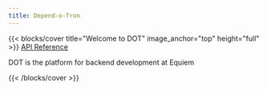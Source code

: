 ```yaml
---
title: Depend-o-Tron
---
```


{{< blocks/cover title="Welcome to DOT" image_anchor="top" height="full" >}}
<a class="btn btn-lg btn-primary me-3 mb-4" href="/dot/docs/">
API Reference <i class="fas fa-arrow-alt-circle-right ms-2"></i>
</a>

<!--<a class="btn btn-lg btn-secondary me-3 mb-4" href="https://github.com/google/docsy-example">
Download <i class="fab fa-github ms-2 "></i>
</a>-->

<p class="lead mt-5">DOT is the platform for backend development at Equiem</p>
{{< /blocks/cover >}}
